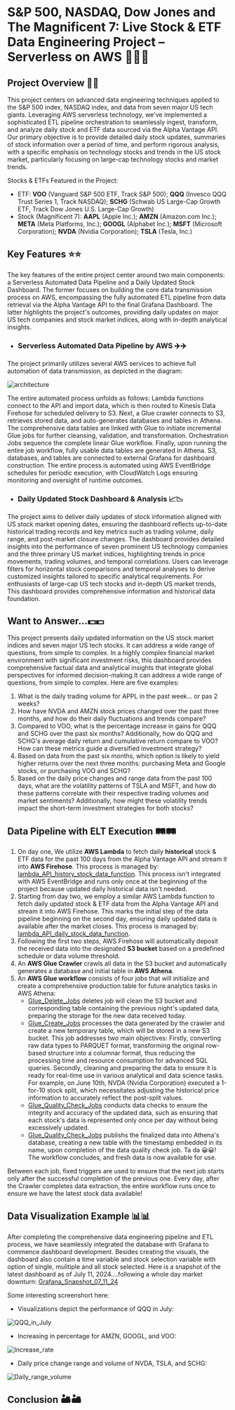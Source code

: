 # S&P 500, NASDAQ, Dow Jones and The Magnificent 7: Live Stock & ETF Data Engineering Project – Serverless on AWS 🚀🚀🚀

## Project Overview 🔭🔭 

This project centers on advanced data engineering techniques applied to the S&P 500 index, NASDAQ index, and data from seven major US tech giants. Leveraging AWS serverless technology, we've implemented a sophisticated ETL pipeline orchestration to seamlessly ingest, transform, and analyze daily stock and ETF data sourced via the Alpha Vantage API. Our primary objective is to provide detailed daily stock updates, summaries of stock information over a period of time, and perform rigorous analysis, with a specific emphasis on technology stocks and trends in the US stock market, particularly focusing on large-cap technology stocks and market trends.

Stocks & ETFs Featured in the Project:
- ETF:
      **VOO** (Vanguard S&P 500 ETF, Track S&P 500);
      **QQQ** (Invesco QQQ Trust Series 1, Track NASDAQ);
      **SCHG** (Schwab US Large-Cap Growth ETF, Track Dow Jones U.S. Large-Cap Growth)
- Stock (Magnificent 7):
      **AAPL** (Apple Inc.);
      **AMZN** (Amazon.com Inc.);
      **META** (Meta Platforms, Inc.);
      **GOOGL** (Alphabet Inc.);
      **MSFT** (Microsoft Corporation);
      **NVDA** (Nvidia Corporation);
      **TSLA** (Tesla, Inc.)

## Key Features ⭐️⭐️

The key features of the entire project center around two main components: a Serverless Automated Data Pipeline and a Daily Updated Stock Dashboard. The former focuses on building the core data transmission process on AWS, encompassing the fully automated ETL pipeline from data retrieval via the Alpha Vantage API to the final Grafana Dashboard. The latter highlights the project's outcomes, providing daily updates on major US tech companies and stock market indices, along with in-depth analytical insights.

- ### Serverless Automated Data Pipeline by AWS ✈️✈️
The project primarily utilizes several AWS services to achieve full automation of data transmission, as depicted in the diagram:

![architecture](https://github.com/FreemanXiao/Live-Stock-DE-Project-AWS/blob/main/Architecture_Diagram.png) 

The entire automated process unfolds as follows: Lambda functions connect to the API and import data, which is then routed to Kinesis Data Firehose for scheduled delivery to S3. Next, a Glue crawler connects to S3, retrieves stored data, and auto-generates databases and tables in Athena. The comprehensive data tables are linked with Glue to initiate incremental Glue jobs for further cleansing, validation, and transformation. Orchestration Jobs sequence the complete linear Glue workflow. Finally, upon running the entire job workflow, fully usable data tables are generated in Athena. S3, databases, and tables are connected to external Grafana for dashboard construction. The entire process is automated using AWS EventBridge schedules for periodic execution, with CloudWatch Logs ensuring monitoring and oversight of runtime outcomes.

- ### Daily Updated Stock Dashboard & Analysis 📈📉
The project aims to deliver daily updates of stock information aligned with US stock market opening dates, ensuring the dashboard reflects up-to-date historical trading records and key metrics such as trading volume, daily range, and post-market closure changes. The dashboard provides detailed insights into the performance of seven prominent US technology companies and the three primary US market indices, highlighting trends in price movements, trading volumes, and temporal correlations. Users can leverage filters for horizontal stock comparisons and temporal analyses to derive customized insights tailored to specific analytical requirements. For enthusiasts of large-cap US tech stocks and in-depth US market trends, This dashboard provides comprehensive information and historical data foundation.

## Want to Answer...💵💵

This project presents daily updated information on the US stock market indices and seven major US tech stocks. It can address a wide range of questions, from simple to complex. In a highly complex financial market environment with significant investment risks, this dashboard provides comprehensive factual data and analytical insights that integrate global perspectives for informed decision-making.It can address a wide range of questions, from simple to complex. Here are five examples:

 1. What is the daily trading volume for APPL in the past week... or pas 2 weeks?
 2. How have NVDA and AMZN stock prices changed over the past three months, and how do their daily fluctuations and trends compare? 
 3. Compared to VOO, what is the percentage increase in gains for QQQ and SCHG over the past six months? Additionally, how do QQQ and SCHG's average daily return and cumulative return compare to VOO? How can these metrics guide a diversified investment strategy?
 4. Based on data from the past six months, which option is likely to yield higher returns over the next three months: purchasing Meta and Google stocks, or purchasing VOO and SCHG?
 5. Based on the daily price changes and range data from the past 100 days, what are the volatility patterns of TSLA and MSFT, and how do these patterns correlate with their respective trading volumes and market sentiments? Additionally, how might these volatility trends impact the short-term investment strategies for both stocks?

## Data Pipeline with ELT Execution 🛤️🛤️
 1. On day one, We utilize **AWS Lambda** to fetch daily **historical** stock & ETF data for the past 100 days from the Alpha Vantage API and stream it into **AWS Firehose**. This process is managed by: [lambda_API_history_stock_data_function](https://github.com/FreemanXiao/Live-Stock-DE-Project-AWS/blob/main/Lambda_function/lambda_ingest_100_day_info.py). This process isn't integrated with AWS EventBridge and runs only once at the beginning of the project because updated daily historical data isn't needed.
 2. Starting from day two, we employ a similar AWS Lambda function to fetch daily updated stock & ETF data from the Alpha Vantage API and stream it into AWS Firehose. This marks the initial step of the data pipeline beginning on the second day, ensuring daily updated data is available after the market closes. This process is managed by: [lambda_API_daily_stock_data_function](https://github.com/FreemanXiao/Live-Stock-DE-Project-AWS/blob/main/Lambda_function/lambda_ingest_daily_info.py).
 3. Following the first two steps, AWS Firehose will automatically deposit the received data into the designated **S3 bucket** based on a predefined schedule or data volume threshold.
 4. An **AWS Glue Crawler** crawls all data in the S3 bucket and automatically generates a database and initial table in **AWS Athena**.
 5. An **AWS Glue workflow** consists of four jobs that will initialize and create a comprehensive production table for future analytics tasks in AWS Athena:
     - [Glue_Delete_Jobs](Glue_job/glue_delete_stock_pqt_job.py) deletes job will clean the S3 bucket and corresponding table containing the previous night's updated data, preparing the storage for the new data received today.
     - [Glue_Create_Jobs](Glue_job/glue_create_stock_pqt_job.py) processes the data generated by the crawler and create a new temporary table, which will be stored in a new S3 bucket. This job addresses two main objectives: Firstly, converting raw data types to PARQUET format, transforming the original row-based structure into a columnar format, thus reducing the processing time and resource consumption for advanced SQL queries. Secondly, cleaning and preparing the data to ensure it is ready for real-time use in various analytical and data science tasks. For example, on June 10th, NVDA (Nvidia Corporation) executed a 1-for-10 stock split, which necessitates adjusting the historical price information to accurately reflect the post-split values.
     - [Glue_Quality_Check_Jobs](Glue_job/glue_stock_data_quality_check_job.py) conducts data checks to ensure the integrity and accuracy of the updated data, such as ensuring that each stock's data is represented only once per day without being excessively updated.
     - [Glue_Quality_Check_Jobs](Glue_job/glue_publish_stock_table_job.py) publishs the finalized data into Athena's database, creating a new table with the timestamp embedded in its name, upon completion of the data quality check job. Ta da 😀😀! The workflow concludes, and fresh data is now available for use.

Between each job, fixed triggers are used to ensure that the next job starts only after the successful completion of the previous one. Every day, after the Crawler completes data extraction, the entire workflow runs once to ensure we have the latest stock data available!

## Data Visualization Example 📊📊

After completing the comprehensive data engineering pipeline and ETL process, we have seamlessly integrated the database with Grafana to commence dashboard development. Besides creating the visuals, the dashboard also contain a time variable and stock selection variable with option of single, mulitiple and all stock selected. 
Here is a snapshot of the latest dashboard as of July 11, 2024....following a whole day market downturn: [Grafana_Snapshot_07_11_24](https://xiaozhang19981117.grafana.net/dashboard/snapshot/Ege8kThI7gKZzzvK9VDBie5bjMJfdAKB)

Some interesting screenshort here:
 - Visualizations depict the performance of QQQ in July:

![QQQ_in_July](https://github.com/FreemanXiao/Live-Stock-DE-Project-AWS/blob/main/grafana_screenshot/qqq_info.png)

 - Increasing in percentage for AMZN, GOOGL, and VOO:

![Increase_rate](https://github.com/FreemanXiao/Live-Stock-DE-Project-AWS/blob/main/grafana_screenshot/Increase_rate_Amzn_voo_googl.png)

 - Daily price change range and volume of NVDA, TSLA, and SCHG:

![Daily_range_volume](https://github.com/FreemanXiao/Live-Stock-DE-Project-AWS/blob/main/grafana_screenshot/daily_NVDA_SCHG_TSLA.png)

## Conclusion 🏜️🏜️
